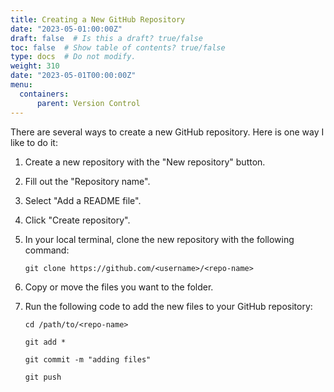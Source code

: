 ```yaml
---
title: Creating a New GitHub Repository
date: "2023-05-01:00:00Z"
draft: false  # Is this a draft? true/false
toc: false  # Show table of contents? true/false
type: docs  # Do not modify.
weight: 310
date: "2023-05-01T00:00:00Z"
menu:
  containers:
      parent: Version Control
---
```


There are several ways to create a new GitHub repository. Here is one way I like to do it:

1. Create a new repository with the "New repository" button.

2. Fill out the "Repository name".

3. Select "Add a README file".

4. Click "Create repository".

5. In your local terminal, clone the new repository with the following command: 

    ```
    git clone https://github.com/<username>/<repo-name>
    ```
    
6. Copy or move the files you want to the <repo-name> folder.

7. Run the following code to add the new files to your GitHub repository:

    ```
    cd /path/to/<repo-name>
    
    git add *
    
    git commit -m "adding files"
    
    git push
    ```